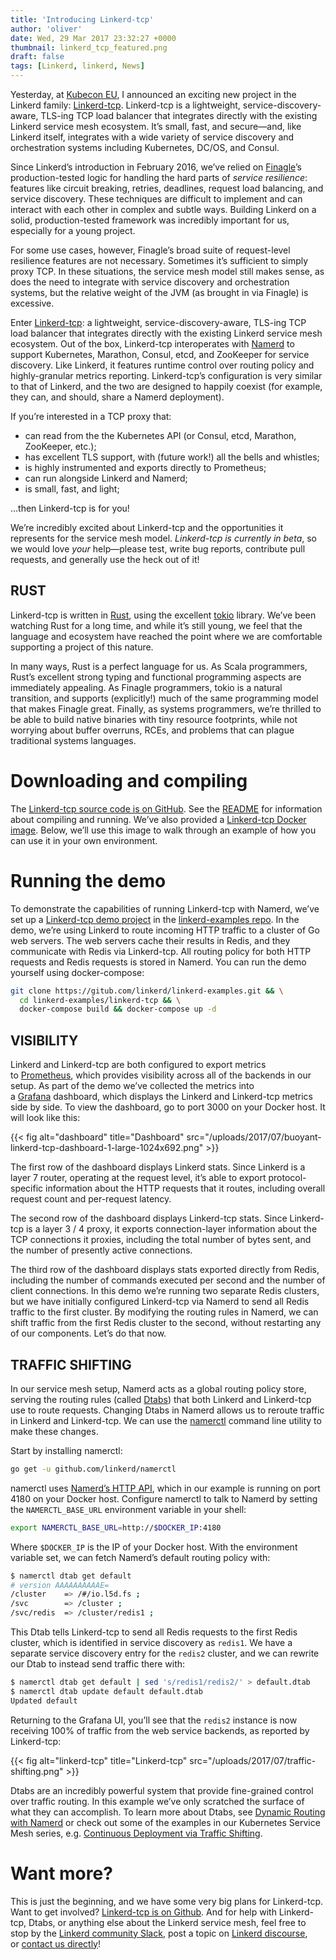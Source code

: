 ```yaml
---
title: 'Introducing Linkerd-tcp'
author: 'oliver'
date: Wed, 29 Mar 2017 23:32:27 +0000
thumbnail: linkerd_tcp_featured.png
draft: false
tags: [Linkerd, linkerd, News]
---
```


Yesterday, at [Kubecon
EU](http://events.linuxfoundation.org/events/cloudnativecon-and-kubecon-europe),
I announced an exciting new project in the Linkerd
family: [Linkerd-tcp](https://github.com/linkerd/linkerd-tcp). Linkerd-tcp is a
lightweight, service-discovery-aware, TLS-ing TCP load balancer that integrates
directly with the existing Linkerd service mesh ecosystem. It’s small, fast, and
secure—and, like Linkerd itself, integrates with a wide variety of service
discovery and orchestration systems including Kubernetes, DC/OS, and Consul.

Since Linkerd’s introduction in February 2016, we’ve relied
on [Finagle](https://twitter.github.io/finagle/)’s production-tested logic for
handling the hard parts of *service resilience*: features like circuit breaking,
retries, deadlines, request load balancing, and service discovery. These
techniques are difficult to implement and can interact with each other in
complex and subtle ways. Building Linkerd on a solid, production-tested
framework was incredibly important for us, especially for a young project.

For some use cases, however, Finagle’s broad suite of request-level resilience
features are not necessary. Sometimes it’s sufficient to simply proxy TCP. In
these situations, the service mesh model still makes sense, as does the need to
integrate with service discovery and orchestration systems, but the relative
weight of the JVM (as brought in via Finagle) is excessive.

Enter [Linkerd-tcp](https://github.com/linkerd/linkerd-tcp): a lightweight,
service-discovery-aware, TLS-ing TCP load balancer that integrates directly with
the existing Linkerd service mesh ecosystem. Out of the box, Linkerd-tcp
interoperates with [Namerd](https://linkerd.io/in-depth/namerd/) to support
Kubernetes, Marathon, Consul, etcd, and ZooKeeper for service discovery. Like
Linkerd, it features runtime control over routing policy and highly-granular
metrics reporting. Linkerd-tcp’s configuration is very similar to that of
Linkerd, and the two are designed to happily coexist (for example, they can, and
should, share a Namerd deployment).

If you’re interested in a TCP proxy that:

- can read from the the Kubernetes API (or Consul, etcd, Marathon, ZooKeeper,
  etc.);
- has excellent TLS support, with (future work!) all the bells and whistles;
- is highly instrumented and exports directly to Prometheus;
- can run alongside Linkerd and Namerd;
- is small, fast, and light;

…then Linkerd-tcp is for you!

We’re incredibly excited about Linkerd-tcp and the opportunities it represents
for the service mesh model. *Linkerd-tcp is currently in beta*, so we would
love *your* help—please test, write bug reports, contribute pull requests, and
generally use the heck out of it!

## RUST

Linkerd-tcp is written in [Rust](https://www.rust-lang.org/), using the
excellent [tokio](https://github.com/tokio-rs/tokio) library. We’ve been
watching Rust for a long time, and while it’s still young, we feel that the
language and ecosystem have reached the point where we are comfortable
supporting a project of this nature.

In many ways, Rust is a perfect language for us. As Scala programmers, Rust’s
excellent strong typing and functional programming aspects are immediately
appealing. As Finagle programmers, tokio is a natural transition, and supports
(explicitly!) much of the same programming model that makes Finagle great.
Finally, as systems programmers, we’re thrilled to be able to build native
binaries with tiny resource footprints, while not worrying about buffer
overruns, RCEs, and problems that can plague traditional systems languages.

# Downloading and compiling

The [Linkerd-tcp source code is on
GitHub](https://github.com/linkerd/linkerd-tcp). See
the [README](https://github.com/linkerd/linkerd-tcp/blob/master/README.md#quickstart)
for information about compiling and running. We’ve also provided a [Linkerd-tcp
Docker image](https://hub.docker.com/r/linkerd/linkerd-tcp/). Below, we’ll use
this image to walk through an example of how you can use it in your own
environment.

# Running the demo

To demonstrate the capabilities of running Linkerd-tcp with Namerd, we’ve set up
a [Linkerd-tcp demo
project](https://github.com/linkerd/linkerd-examples/tree/master/Linkerd-tcp) in
the [linkerd-examples repo](https://github.com/linkerd/linkerd-examples). In the
demo, we’re using Linkerd to route incoming HTTP traffic to a cluster of Go web
servers. The web servers cache their results in Redis, and they communicate with
Redis via Linkerd-tcp. All routing policy for both HTTP requests and Redis
requests is stored in Namerd. You can run the demo yourself using
docker-compose:

```bash
git clone https://gitub.com/linkerd/linkerd-examples.git && \
  cd linkerd-examples/linkerd-tcp && \
  docker-compose build && docker-compose up -d
```

## VISIBILITY

Linkerd and Linkerd-tcp are both configured to export metrics
to [Prometheus](https://prometheus.io/), which provides visibility across all of
the backends in our setup. As part of the demo we’ve collected the metrics into
a [Grafana](https://grafana.com/) dashboard, which displays the Linkerd and
Linkerd-tcp metrics side by side. To view the dashboard, go to port 3000 on your
Docker host. It will look like this:

{{< fig
  alt="dashboard"
  title="Dashboard"
  src="/uploads/2017/07/buoyant-linkerd-tcp-dashboard-1-large-1024x692.png" >}}

The first row of the dashboard displays Linkerd stats. Since Linkerd is a layer
7 router, operating at the request level, it’s able to export protocol-specific
information about the HTTP requests that it routes, including overall request
count and per-request latency.

The second row of the dashboard displays Linkerd-tcp stats. Since Linkerd-tcp is
a layer 3 / 4 proxy, it exports connection-layer information about the TCP
connections it proxies, including the total number of bytes sent, and the number
of presently active connections.

The third row of the dashboard displays stats exported directly from Redis,
including the number of commands executed per second and the number of client
connections. In this demo we’re running two separate Redis clusters, but we have
initially configured Linkerd-tcp via Namerd to send all Redis traffic to the
first cluster. By modifying the routing rules in Namerd, we can shift traffic
from the first Redis cluster to the second, without restarting any of our
components. Let’s do that now.

## TRAFFIC SHIFTING

In our service mesh setup, Namerd acts as a global routing policy store, serving
the routing rules (called [Dtabs](https://linkerd.io/in-depth/dtabs/)) that both
Linkerd and Linkerd-tcp use to route requests. Changing Dtabs in Namerd allows
us to reroute traffic in Linkerd and Linkerd-tcp. We can use
the [namerctl](https://github.com/linkerd/namerctl) command line utility to make
these changes.

Start by installing namerctl:

```bash
go get -u github.com/linkerd/namerctl
```

namerctl uses [Namerd’s HTTP
API](https://linkerd.io/config/0.9.1/namerd/index.html#http-controller), which
in our example is running on port 4180 on your Docker host. Configure namerctl
to talk to Namerd by setting the `NAMERCTL_BASE_URL` environment variable in
your shell:

```bash
export NAMERCTL_BASE_URL=http://$DOCKER_IP:4180
```

Where `$DOCKER_IP` is the IP of your Docker host. With the environment variable
set, we can fetch Namerd’s default routing policy with:

```bash
$ namerctl dtab get default
# version AAAAAAAAAAE=
/cluster    => /#/io.l5d.fs ;
/svc        => /cluster ;
/svc/redis  => /cluster/redis1 ;
```

This Dtab tells Linkerd-tcp to send all Redis requests to the first Redis
cluster, which is identified in service discovery as `redis1`. We have a
separate service discovery entry for the `redis2` cluster, and we can rewrite
our Dtab to instead send traffic there with:

```bash
$ namerctl dtab get default | sed 's/redis1/redis2/' > default.dtab
$ namerctl dtab update default default.dtab
Updated default
```

Returning to the Grafana UI, you’ll see that the `redis2` instance is now
receiving 100% of traffic from the web service backends, as reported by
Linkerd-tcp:

{{< fig
  alt="linkerd-tcp"
  title="Linkerd-tcp"
  src="/uploads/2017/07/traffic-shifting.png" >}}

Dtabs are an incredibly powerful system that provide fine-grained control over
traffic routing. In this example we’ve only scratched the surface of what they
can accomplish. To learn more about Dtabs, see [Dynamic Routing with
Namerd](/real-world-microservices-when-services-stop-playing-well-and-start-getting-real/#dynamic-routing-with-namerd)
or check out some of the examples in our Kubernetes Service Mesh series,
e.g. [Continuous Deployment via Traffic
Shifting](/a-service-mesh-for-kubernetes-part-iv-continuous-deployment-via-traffic-shifting/).

# Want more?

This is just the beginning, and we have some very big plans for Linkerd-tcp.
Want to get involved? [Linkerd-tcp is on
Github](https://github.com/linkerd/linkerd-tcp). And for help with Linkerd-tcp,
Dtabs, or anything else about the Linkerd service mesh, feel free to stop by
the [Linkerd community Slack](https://slack.linkerd.io/), post a topic
on [Linkerd discourse](https://discourse.linkerd.io/), or [contact us
directly](http://info.buoyant.io/contact)!
